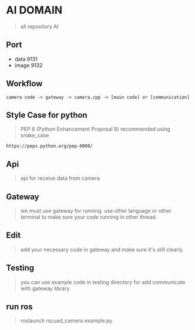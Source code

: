 # AI DOMAIN
> all repository AI 

## Port
- data 9131
- image 9132

## Workflow
	camera code -> gateway -> camera.cpp -> [main code] or [communication] 

## Style Case for python
> PEP 8 (Python Enhancement Proposal 8) recommended using snake_case

	https://peps.python.org/pep-0008/


## Api 
> api for receive data from camera

## Gateway
> we must use gateway for running. use other language or other terminal to make sure your code running in other thread.

## Edit
>  add your necessary code in gateway and make sure it's still clearly.

## Testing
> you can use example code in testing directory for add communicate with gateway library

## run ros
> roslaunch rscuad_camera example.py